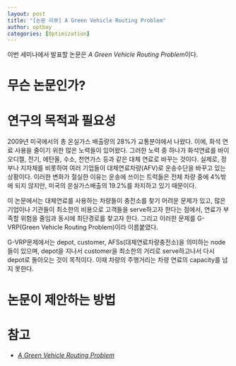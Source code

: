 ```yaml
---
layout: post
title: "[논문 리뷰] A Green Vehicle Routing Problem"
author: optboy
categories: [Optimization]
---
```


이번 세미나에서 발표할 논문은 *A Green Vehicle Routing Problem*이다. 

# 무슨 논문인가?

# 연구의 목적과 필요성

2009년 미국에서의 총 온실가스 배출량의 28%가 교통분야에서 나왔다. 이에, 화석 연료 사용을 줄이기 위한 많은 노력들이 있어왔다. 그러한 노력 중 하나가 화석연료를 바이오디젤, 전기, 에탄올, 수소, 천연가스 등과 같은 대체 연료로 바꾸는 것이다. 실제로, 정부나 지자체를 비롯하여 여러 기업들이 대체연료차량(AFV)로 운송수단을 바꾸고 있는 상황이다. 이러한 변화가 절실한 이유는 운송에 쓰이는 트럭들은 전체 차량 중에 4%밖에 되지 않지만, 미국의 온실가스배출의 19.2%를 차지하고 있기 때문이다. 

이 논문에서는 대체연료를 사용하는 차량들이 충전소를 찾기 어려운 문제가 있고, 많은 기업이나 기관들이 최소한의 비용으로 고객들을 serve하고자 한다는 점에서, 연료가 부족할 위험을 줄임과 동시에 최단경로를 찾고자 한다. 그리고 이러한 문제를 G-VRP(Green Vehicle Routing Problem)이라 이름붙였다.

G-VRP문제에서는 depot, customer, AFSs(대체연료차량충전소)을 의미하는 node들이 있으며, depot을 지나서 customer을 최소한의 거리로 serve하고나서 다시 depot로 돌아오는 것이 목적이다. 이때 차량의 주행거리는 차량 연료의 capacity를 넘지 못한다. 

# 논문이 제안하는 방법

# 참고

- [*A Green Vehicle Routing Problem*](https://www.sciencedirect.com/science/article/pii/S1366554511001062)